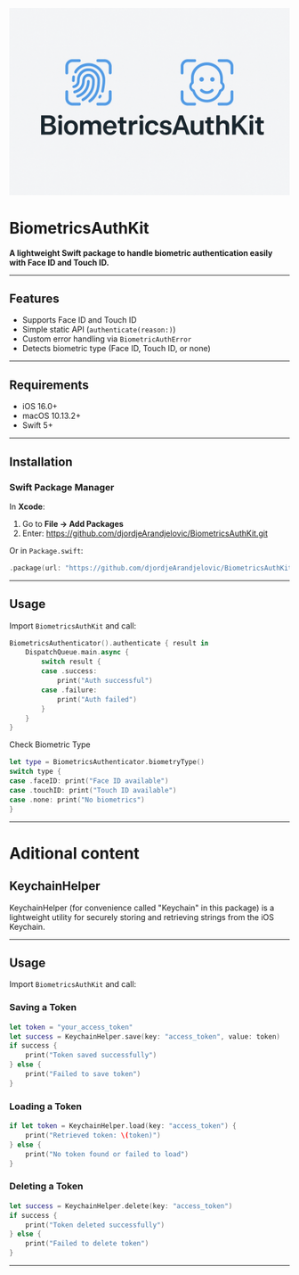![BiometricsAuthKit](banner_.png)

# BiometricsAuthKit

**A lightweight Swift package to handle biometric authentication easily with Face ID and Touch ID.**

---

## Features

- Supports Face ID and Touch ID
- Simple static API (`authenticate(reason:)`)
- Custom error handling via `BiometricAuthError`
- Detects biometric type (Face ID, Touch ID, or none)

---

## Requirements

- iOS 16.0+
- macOS 10.13.2+
- Swift 5+

---

## Installation

### Swift Package Manager

In **Xcode**:

1. Go to **File → Add Packages**
2. Enter: https://github.com/djordjeArandjelovic/BiometricsAuthKit.git


Or in `Package.swift`:

```swift
.package(url: "https://github.com/djordjeArandjelovic/BiometricsAuthKit.git", from: "1.0.0")
```

---

## Usage

Import `BiometricsAuthKit` and call:

```swift
BiometricsAuthenticator().authenticate { result in
    DispatchQueue.main.async {
        switch result {
        case .success:
            print("Auth successful")
        case .failure:
            print("Auth failed")
        }
    }
}
```

Check Biometric Type

```swift
let type = BiometricsAuthenticator.biometryType()
switch type {
case .faceID: print("Face ID available")
case .touchID: print("Touch ID available")
case .none: print("No biometrics")
}
```

---

# Aditional content

## KeychainHelper
KeychainHelper (for convenience called "Keychain" in this package) is a lightweight utility for securely storing and retrieving strings from the iOS Keychain.

---

## Usage

Import `BiometricsAuthKit` and call:

### Saving a Token
```swift
let token = "your_access_token"
let success = KeychainHelper.save(key: "access_token", value: token)
if success {
    print("Token saved successfully")
} else {
    print("Failed to save token")
}
```

### Loading a Token
```swift
if let token = KeychainHelper.load(key: "access_token") {
    print("Retrieved token: \(token)")
} else {
    print("No token found or failed to load")
}
```

### Deleting a Token
```swift
let success = KeychainHelper.delete(key: "access_token")
if success {
    print("Token deleted successfully")
} else {
    print("Failed to delete token")
}
```
---


